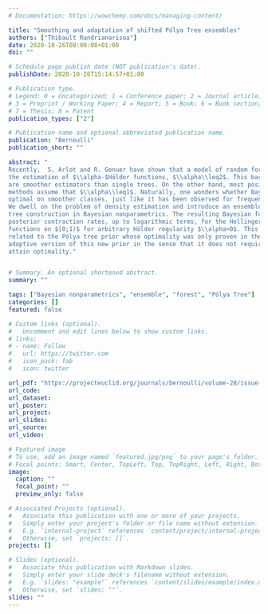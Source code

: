 ```yaml
---
# Documentation: https://wowchemy.com/docs/managing-content/

title: "Smoothing and adaptation of shifted Pólya Tree ensembles"
authors: ["Thibault Randrianarisoa"]
date: 2020-10-26T08:00:00+01:00
doi: ""

# Schedule page publish date (NOT publication's date).
publishDate: 2020-10-26T15:14:57+01:00

# Publication type.
# Legend: 0 = Uncategorized; 1 = Conference paper; 2 = Journal article;
# 3 = Preprint / Working Paper; 4 = Report; 5 = Book; 6 = Book section;
# 7 = Thesis; 8 = Patent
publication_types: ["2"]

# Publication name and optional abbreviated publication name.
publication: "Bernoulli"
publication_short: ""

abstract: "
Recently,  S. Arlot and R. Genuer have shown that a model of random forests outperforms its single-tree counterpart in 
the estimation of $\\alpha-$Hölder functions, $\\alpha\\leq2$. This backs up the idea that ensembles of tree estimators 
are smoother estimators than single trees. On the other hand, most positive optimality results on Bayesian tree-based 
methods assume that $\\alpha\\leq1$. Naturally, one wonders whether Bayesian counterparts of forest estimators are 
optimal on smoother classes, just like it has been observed for frequentist estimators for $\\alpha\\leq 2$.
We dwell on the problem of density estimation and introduce an ensemble estimator from the classical (truncated) Pólya 
tree construction in Bayesian nonparametrics. The resulting Bayesian forest estimator is shown to lead to optimal 
posterior contraction rates, up to logarithmic terms, for the Hellinger and $L^1$ distances on probability density 
functions on $[0;1)$ for arbitrary Hölder regularity $\\alpha>0$. This improves upon previous results for constructions 
related to the Pólya tree prior whose optimality was only proven in the case $\\alpha\\leq 1$. Also, we introduce an 
adaptive version of this new prior in the sense that it does not require the knowledge of $\\alpha$ to be defined and 
attain optimality."


# Summary. An optional shortened abstract.
summary: ""

tags: ["Bayesian nonparametrics", "ensemble", "forest", "Pólya Tree"]
categories: []
featured: false

# Custom links (optional).
#   Uncomment and edit lines below to show custom links.
# links:
# - name: Follow
#   url: https://twitter.com
#   icon_pack: fab
#   icon: twitter

url_pdf: "https://projecteuclid.org/journals/bernoulli/volume-28/issue-4/Smoothing-and-adaptation-of-shifted-Pólya-tree-ensembles/10.3150/21-BEJ1426.short"
url_code:
url_dataset:
url_poster:
url_project:
url_slides:
url_source:
url_video:

# Featured image
# To use, add an image named `featured.jpg/png` to your page's folder. 
# Focal points: Smart, Center, TopLeft, Top, TopRight, Left, Right, BottomLeft, Bottom, BottomRight.
image:
  caption: ""
  focal_point: ""
  preview_only: false

# Associated Projects (optional).
#   Associate this publication with one or more of your projects.
#   Simply enter your project's folder or file name without extension.
#   E.g. `internal-project` references `content/project/internal-project/index.md`.
#   Otherwise, set `projects: []`.
projects: []

# Slides (optional).
#   Associate this publication with Markdown slides.
#   Simply enter your slide deck's filename without extension.
#   E.g. `slides: "example"` references `content/slides/example/index.md`.
#   Otherwise, set `slides: ""`.
slides: ""
---
```

